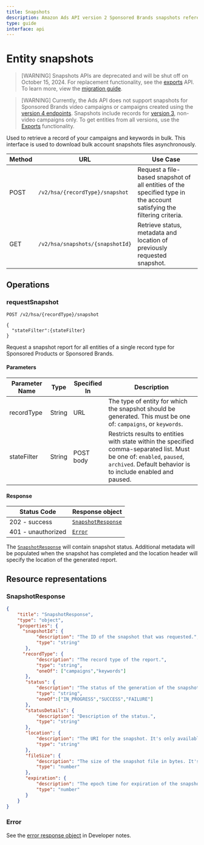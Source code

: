 ```yaml
---
title: Snapshots
description: Amazon Ads API version 2 Sponsored Brands snapshots reference.
type: guide
interface: api
---
```

# Entity snapshots

>[WARNING] Snapshots APIs are deprecated and will be shut off on October 15, 2024. For replacement functionality, see the [exports](guides/exports/overview) API. To learn more, view the [migration guide](reference/migration-guides/snapshots-exports). 

>[WARNING] Currently, the Ads API does not support snapshots for Sponsored Brands video campaigns or campaigns created using the [version 4 endpoints](sponsored-brands/3-0/openapi/prod#/Campaigns). Snapshots include records for [version 3](sponsored-brands/3-0/openapi#/Campaigns), non-video campaigns only. To get entities from all versions, use the [Exports](exports) functionality.

Used to retrieve a record of your campaigns and keywords in bulk. This interface is used to download bulk account snapshots files asynchronously.

| Method | URL  | Use Case |
|--------|------|----------|
| POST   | `/v2/hsa/{recordType}/snapshot`  | Request a file-based snapshot of all entities of the specified type in the account satisfying the filtering criteria. |
| GET    | `/v2/hsa/snapshots/{snapshotId}` | Retrieve status, metadata and location of previously requested snapshot. |

## Operations

### requestSnapshot

```shell
POST /v2/hsa/{recordType}/snapshot    

{                                
  "stateFilter":{stateFilter}     
}
```

Request a snapshot report for all entities of a single record type for Sponsored Products or Sponsored Brands.

#### Parameters

| Parameter Name | Type   | Specified In | Description |
|----------------|--------|--------------|-------------|
| recordType     | String | URL          | The type of entity for which the snapshot should be generated. This must be one of: `campaigns`, or `keywords`.  |
| stateFilter    | String | POST body    | Restricts results to entities with state within the specified comma-separated list. Must be one of: `enabled`, `paused`, `archived`. Default behavior is to include enabled and paused. |

#### Response

| Status Code        | Response object  |
|--------------------|------------------|
| 202 - success      | [`SnapshotResponse`](#SnapshotResponse) |
| 401 - unauthorized | [`Error`](#Error) |

The [`SnapshotResponse`](#SnapshotResponse) will contain snapshot status. Additional metadata
will be populated when the snapshot has completed and the location
header will specify the location of the generated report.

## Resource representations

### SnapshotResponse

```JSON
{
    "title": "SnapshotResponse",
    "type": "object",
    "properties": {   
      "snapshotId": {
           "description": "The ID of the snapshot that was requested.",
           "type": "string"
       },
      "recordType": {
           "description": "The record type of the report.",
           "type": "string",
           "oneOf": ["campaigns","keywords"]
       },
       "status": {
           "description": "The status of the generation of the snapshot.",
           "type": "string",
           "oneOf":["IN_PROGRESS","SUCCESS","FAILURE"]
       },
       "statusDetails": {
           "description": "Description of the status.",
           "type": "string"
       },
       "location": {
           "description": "The URI for the snapshot. It's only available if status is SUCCESS.",
           "type": "string"
       },
       "fileSize": {
           "description": "The size of the snapshot file in bytes. It's only available if status is SUCCESS.",
           "type": "number"
       },
       "expiration": {
           "description": "The epoch time for expiration of the snapshot file. It's only available if status is SUCCESS.",
           "type": "number"
       }
    }
}
```

### Error

See the [error response object](reference/concepts/developer-notes) in Developer notes.
